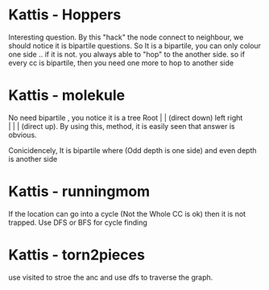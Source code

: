 # Kattis - Hoppers
Interesting question. 
By this "hack" the node connect to neighbour, we should notice it is bipartile questions. 
So It is a bipartile, you can only colour one side .. if it is not. you always able to "hop" to the another side. so if every cc is bipartile, then you need one more to hop to another side



# Kattis - molekule
No need bipartile , you notice it is a tree
           Root 
       |          |   (direct down)
       left      right   
       |   |      |     (direct up).
       By using this, method, it is easily seen that answer is obvious.

Conicidencely, It is bipartile where (Odd depth is one side) and even depth is another side

# Kattis - runningmom
If the location can go into a cycle (Not the Whole CC is ok) then it is not trapped. Use DFS or BFS for cycle finding


# Kattis - torn2pieces
use visited to stroe the anc and use dfs to traverse the graph. 